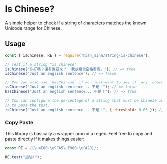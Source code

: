 # Is Chinese?

A simple helper to check if a string of characters matches the known Unicode range for Chinese.

## Usage

```js
const { isChinese, RE } = require("@ian_sinn/string-is-chinese");

// Test if a string "is chinese"
isChinese("你好嗎？還有誰要來？  我放幾個空格看看。"); // => true
isChinese("Just an english sentence"); // => false

// You can also use `hasChinese` if you just want to see if _any_ characters match.
isChinese("Just an english sentence... 不是！"); // => false
hasChinese("Just an english sentence... 不是！"); // => true

// You can configure the percentage of a string that must be Chinese in order
// to pass the test.
isChinese("Just an english sentence... 不是！", { threshold: 0.05 }); // => true
```

### Copy Paste

This library is basically a wrapper around a regex. Feel free to copy and paste directly if it makes things easier:

```js
const RE = /[\u4E00-\u9FA5\uF900-\uFA2D]/;

RE.test("加油!");
```
